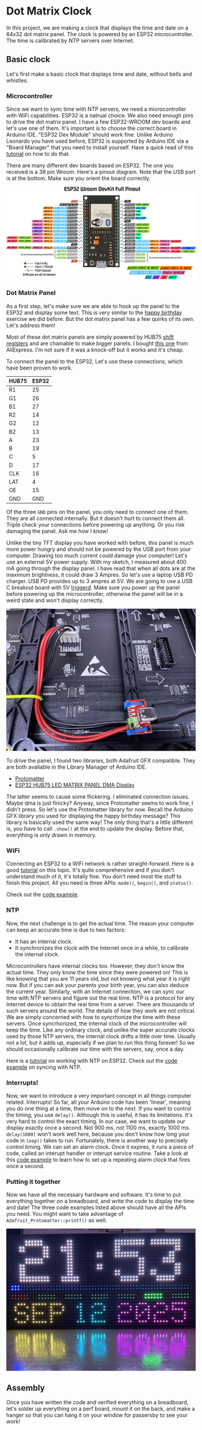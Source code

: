 # Dot Matrix Clock

In this project, we are making a clock that displays the time and date on a 64x32 dot matrix panel. The clock is powered by an ESP32 microcontroller. The time is calibrated by NTP servers over Internet. 
<!-- Optionally, we can use an RTC module to keep the time when the microcontroller is unplugged or during power outages. -->

## Basic clock
Let's first make a basic clock that displays time and date, without bells and whistles.

### Microcontroller
Since we want to sync time with NTP servers, we need a microcontroller with WiFi capabilities. ESP32 is a natrual choice. We also need enough pins to drive the dot matrix panel. I have a few ESP32-WROOM dev boards and let's use one of them. It's important is to choose the correct board in Arduino IDE. "ESP32 Dev Module" should work fine. Unlike Arduino Leonardo you have used before, ESP32 is supported by Arduino IDE via a "Board Manager" that you need to install yourself. Have a quick read of this [tutorial](https://randomnerdtutorials.com/installing-the-esp32-board-in-arduino-ide-windows-instructions/) on how to do that.

There are many different dev boards based on ESP32. The one you received is a 38 pin Wroom. Here's a pinout diagram. Note that the USB port is at the bottom. Make sure you orient the board correctly.

![pinout](./media/esp32-pinout.png.webp)

### Dot Matrix Panel
As a first step, let's make sure we are able to hook up the panel to the ESP32 and display some text. This is very similar to the [happy birthday](https://github.com/delingren/happybirthday) exercise we did before. But the dot matrix panel has a few quirks of its own. Let's address them!

Most of these dot matrix panels are simply powered by HUB75 [shift registers](https://learn.sparkfun.com/tutorials/shift-registers/all) and are chainable to make bigger panels. I bought [this one](https://www.waveshare.com/wiki/RGB-Matrix-P5-64x32) from AliExpress. I'm not sure if it was a knock-off but it works and it's cheap.

To connect the panel to the ESP32, Let's use these connections, which have been proven to work.

| HUB75 | ESP32 |
|-----|-----|
| R1  | 25  |
| G1  | 26  |
| B1  | 27  |
| R2  | 14  |
| G2  | 12  |
| B2  | 13  |
| A   | 23  |
| B   | 19  |
| C   | 5   |
| D   | 17  |
| CLK | 16  |
| LAT | 4   |
| OE  | 15  |
| GND | GND |

Of the three `GND` pins on the panel, you only need to connect one of them. They are all connected internally. But it doesn't hurt to connect them all. Triple check your connections before powering up anything. Or you risk damaging the panel. Ask me how I know!

Unlike the tiny TFT display you have worked with before, this panel is much more power hungry and should not be powered by the USB port from your computer. Drawing too much current could damage your computer! Let's use an external 5V power supply. With my sketch, I measured about 400 mA going through the display panel. I have read that when all dots are at the maximum brightness, it could draw 3 Ampres. So let's use a laptop USB PD charger. USB PD provides up to 3 ampres at 5V. We are going to use a USB C breakout board with 5V [triggerd](https://learn.adafruit.com/usb-pd-hacks/things-to-know). Make sure you power up the panel before powering up the microcontroller, otherwise the panel will be in a weird state and won't display correctly.

![power](./media/IMG_1596.jpeg)

To drive the panel, I found two libraries, both Adafruit GFX compatible. They are both available in the Library Manager of Arduino IDE.

* [Protomatter](https://docs.arduino.cc/libraries/adafruit-protomatter/)
* [ESP32 HUB75 LED MATRIX PANEL DMA Display](https://docs.arduino.cc/libraries/esp32-hub75-led-matrix-panel-dma-display/)

The latter seems to cause some flickering. I eliminated connection issues. Maybe dma is just finicky? Anyway, since Protomatter seems to work fine, I didn't press. So let's use the Protomatter library for now. Recall the Arduino GFX library you used for displaying the happy birthday message? This library is basically used the same way! The only thing that's a little different is, you have to call `.show()` at the end to update the display. Before that, everything is only drawn in memory.

### WiFi
Connecting an ESP32 to a WiFi network is rather straight-forward. Here is a good [tutorial](https://randomnerdtutorials.com/esp32-useful-wi-fi-functions-arduino/) on this topic. It's quite comprehensive and if you don't understand much of it, it's totally fine. You don't need most the stuff to finish this project. All you need is three APIs: `mode()`, `begin()`, and `status()`.

Check out the [code example](./esp32-protomatter/).

### NTP
Now, the next challenge is to get the actual time. The reason your computer can keep an accurate time is due to two factors:

* It has an internal clock.
* It synchronizes the clock with the Internet once in a while, to calibrate the internal clock.

Microcontrollers have internal clocks too. However, they don't know the actual time. They only know the time since they were powered on! This is like knowing that you are 11 years old, but not knowing what year it is right now. But if you can ask your parents your birth year, you can also deduce the current year. Similarly, with an Internet connection, we can sync our time with NTP servers and figure out the real time. NTP is a protocol for any Internet device to obtain the real time from a server. There are thousands of such servers around the world. The details of how they work are not critical. We are simply concerned with how to syncrhonize the time with these servers. Once syncrhonized, the internal clock of the microcontroller will keep the time. Like any ordinary clock, and unlike the super accurate clocks used by those NTP servers, the internal clock drifts a little over time. Usually not a lot, but it adds up, especially if we plan to run this thing forever! So we should occasionally calibrate our time with the servers, say, once a day.

Here is a [tutorial](https://lastminuteengineers.com/esp32-ntp-server-date-time-tutorial/) on working with NTP on ESP32. Check out the [code example](./esp32-ntp/) on syncing with NTP.

### Interrupts!

Now, we want to introduce a very important concept in all things computer related. Interrupts! So far, all your Arduino code has been 'linear', meaning you do one thing at a time, then move on to the next. If you want to control the timing, you use `delay()`. Although this is useful, it has its limitations. It's very hard to control the exact timing. In our case, we want to update our display exactly once a second. Not 900 ms, not 1100 ms, exactly 1000 ms. `delay(1000)` won't work well here, because you don't know how long your code in `loop()` takes to run. Fortunately, there is another way to precisely control timing. We can set an alarm clock. Once it expires, it runs a piece of code, called an interupt handler or interupt service routine. Take a look at this [code example](./esp32-timer/) to learn how to set up a repeating alarm clock that fires once a second.

### Putting it together

Now we have all the necessary hardware and software. It's time to put everything together on a breadboard, and write the code to display the time and date! The three code examples listed above should have all the APIs you need. You might want to take advantage of `Adafruit_Protomatter::printf()` as well.

![clock](./media/IMG_1597.jpeg)

<!-- ## RTC module

Don't worry about this section until everything else is working. If you're done with everything else, let's improve it by adding an RTC module so that we can keep the time even when the microcontrolled is not powered on.

An RTC module is a simple device that keeps time with a button battery. We are going to use a *DS3231* RTC module. Here is a [tutorial](https://randomnerdtutorials.com/esp32-ds3231-real-time-clock-arduino/#intro-rtc) on how to interact with an RTC module on an ESP32. -->

## Assembly

Once you have written the code and verified everything on a breadboard, let's solder up everything on a perf board, mount it on the back, and make a hanger so that you can hang it on your window for passersby to see your work!

